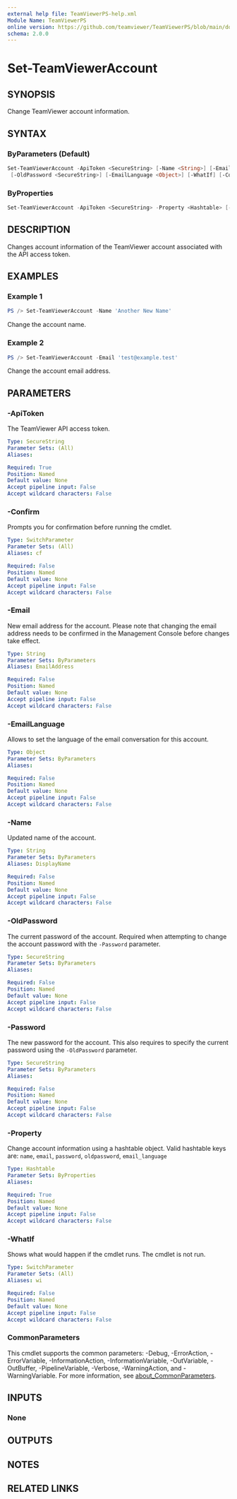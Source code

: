 ```yaml
---
external help file: TeamViewerPS-help.xml
Module Name: TeamViewerPS
online version: https://github.com/teamviewer/TeamViewerPS/blob/main/docs/commands/Set-TeamViewerAccount.md
schema: 2.0.0
---
```


# Set-TeamViewerAccount

## SYNOPSIS

Change TeamViewer account information.

## SYNTAX

### ByParameters (Default)

```powershell
Set-TeamViewerAccount -ApiToken <SecureString> [-Name <String>] [-Email <String>] [-Password <SecureString>]
 [-OldPassword <SecureString>] [-EmailLanguage <Object>] [-WhatIf] [-Confirm] [<CommonParameters>]
```

### ByProperties

```powershell
Set-TeamViewerAccount -ApiToken <SecureString> -Property <Hashtable> [-WhatIf] [-Confirm] [<CommonParameters>]
```

## DESCRIPTION

Changes account information of the TeamViewer account associated with the API
access token.

## EXAMPLES

### Example 1

```powershell
PS /> Set-TeamViewerAccount -Name 'Another New Name'
```

Change the account name.

### Example 2

```powershell
PS /> Set-TeamViewerAccount -Email 'test@example.test'
```

Change the account email address.

## PARAMETERS

### -ApiToken

The TeamViewer API access token.

```yaml
Type: SecureString
Parameter Sets: (All)
Aliases:

Required: True
Position: Named
Default value: None
Accept pipeline input: False
Accept wildcard characters: False
```

### -Confirm

Prompts you for confirmation before running the cmdlet.

```yaml
Type: SwitchParameter
Parameter Sets: (All)
Aliases: cf

Required: False
Position: Named
Default value: None
Accept pipeline input: False
Accept wildcard characters: False
```

### -Email

New email address for the account. Please note that changing the email address
needs to be confirmed in the Management Console before changes take effect.

```yaml
Type: String
Parameter Sets: ByParameters
Aliases: EmailAddress

Required: False
Position: Named
Default value: None
Accept pipeline input: False
Accept wildcard characters: False
```

### -EmailLanguage

Allows to set the language of the email conversation for this account.

```yaml
Type: Object
Parameter Sets: ByParameters
Aliases:

Required: False
Position: Named
Default value: None
Accept pipeline input: False
Accept wildcard characters: False
```

### -Name

Updated name of the account.

```yaml
Type: String
Parameter Sets: ByParameters
Aliases: DisplayName

Required: False
Position: Named
Default value: None
Accept pipeline input: False
Accept wildcard characters: False
```

### -OldPassword

The current password of the account. Required when attempting to change the
account password with the `-Password` parameter.

```yaml
Type: SecureString
Parameter Sets: ByParameters
Aliases:

Required: False
Position: Named
Default value: None
Accept pipeline input: False
Accept wildcard characters: False
```

### -Password

The new password for the account. This also requires to specify the current
password using the `-OldPassword` parameter.

```yaml
Type: SecureString
Parameter Sets: ByParameters
Aliases:

Required: False
Position: Named
Default value: None
Accept pipeline input: False
Accept wildcard characters: False
```

### -Property

Change account information using a hashtable object.
Valid hashtable keys are:
`name`, `email`, `password`, `oldpassword`, `email_language`

```yaml
Type: Hashtable
Parameter Sets: ByProperties
Aliases:

Required: True
Position: Named
Default value: None
Accept pipeline input: False
Accept wildcard characters: False
```

### -WhatIf

Shows what would happen if the cmdlet runs.
The cmdlet is not run.

```yaml
Type: SwitchParameter
Parameter Sets: (All)
Aliases: wi

Required: False
Position: Named
Default value: None
Accept pipeline input: False
Accept wildcard characters: False
```

### CommonParameters

This cmdlet supports the common parameters: -Debug, -ErrorAction, -ErrorVariable, -InformationAction, -InformationVariable, -OutVariable, -OutBuffer, -PipelineVariable, -Verbose, -WarningAction, and -WarningVariable. For more information, see [about_CommonParameters](http://go.microsoft.com/fwlink/?LinkID=113216).

## INPUTS

### None

## OUTPUTS

## NOTES

## RELATED LINKS
